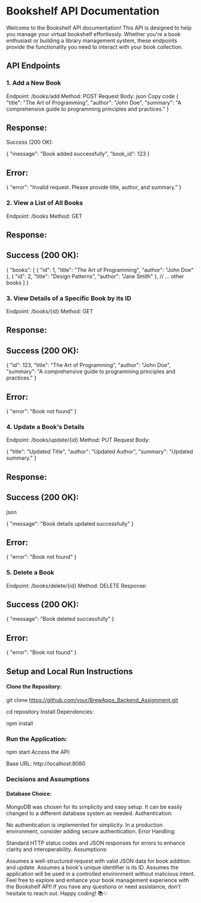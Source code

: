 # Bookshelf API Documentation
Welcome to the Bookshelf API documentation! This API is designed to help you manage your virtual bookshelf effortlessly. Whether you're a book enthusiast or building a library management system, these endpoints provide the functionality you need to interact with your book collection.

## API Endpoints
### 1. Add a New Book
Endpoint: /books/add
Method: POST
Request Body:
json
Copy code
{
  "title": "The Art of Programming",
  "author": "John Doe",
  "summary": "A comprehensive guide to programming principles and practices."
}
## Response:
Success (200 OK):

{
  "message": "Book added successfully",
  "book_id": 123
}
## Error:

{
  "error": "Invalid request. Please provide title, author, and summary."
}
###  2. View a List of All Books
Endpoint: /books
Method: GET
## Response:
## Success (200 OK):
{
  "books": [
    {
      "id": 1,
      "title": "The Art of Programming",
      "author": "John Doe"
    },
    {
      "id": 2,
      "title": "Design Patterns",
      "author": "Jane Smith"
    },
    // ... other books
  ]
}
### 3. View Details of a Specific Book by its ID
Endpoint: /books/{id}
Method: GET
## Response:
## Success (200 OK):
{
  "id": 123,
  "title": "The Art of Programming",
  "author": "John Doe",
  "summary": "A comprehensive guide to programming principles and practices."
}
## Error:

{
  "error": "Book not found"
}
### 4. Update a Book's Details
Endpoint: /books/update/{id}
Method: PUT
Request Body:


{
  "title": "Updated Title",
  "author": "Updated Author",
  "summary": "Updated summary."
}
## Response:
## Success (200 OK):
json

{
  "message": "Book details updated successfully"
}
## Error:

{
  "error": "Book not found"
}
 ### 5. Delete a Book
Endpoint: /books/delete/{id}
Method: DELETE
Response:
## Success (200 OK):
{
  "message": "Book deleted successfully"
}
## Error:
{
  "error": "Book not found"
}


## Setup and Local Run Instructions


#### Clone the Repository:
git clone https://github.com/your/BrewApps_Backend_Assignment.git


cd repository
Install Dependencies:


npm install
### Run the Application:

npm start
Access the API:

Base URL: http://localhost:8080
### Decisions and Assumptions

#### Database Choice:

MongoDB was chosen for its simplicity and easy setup. It can be easily changed to a different database system as needed.
Authentication:

No authentication is implemented for simplicity. In a production environment, consider adding secure authentication.
Error Handling:

Standard HTTP status codes and JSON responses for errors to enhance clarity and interoperability.
Assumptions:

Assumes a well-structured request with valid JSON data for book addition and update.
Assumes a book's unique identifier is its ID.
Assumes the application will be used in a controlled environment without malicious intent.
Feel free to explore and enhance your book management experience with the Bookshelf API! If you have any questions or need assistance, don't hesitate to reach out. Happy coding! 📚✨
